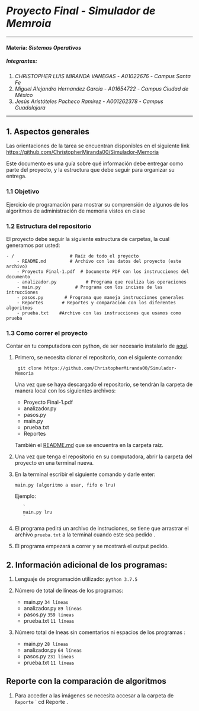 # *Proyecto Final - Simulador de Memroia*
---
#### Materia: *Sistemas Operativos*

##### Integrantes:
1. *CHRISTOPHER LUIS MIRANDA VANEGAS* - *A01022676* - *Campus Santa Fe*
2. *Miguel Alejandro Hernandez Garcia* - *A01654722* - *Campus Ciudad de México*
3. *Jesús Aristóteles Pacheco Ramírez* - *A001262378* - *Campus Guadalajara*

---
## 1. Aspectos generales

Las orientaciones de la tarea se encuentran disponibles en el siguiente link https://github.com/ChristopherMiranda00/Simulador-Memoria

Este documento es una guía sobre qué información debe entregar como parte del proyecto, y la estructura que debe seguir para organizar su entrega.

### 1.1 Objetivo
Ejercicio de programación para mostrar su comprensión de algunos de
los algoritmos de administración de memoria vistos en clase


### 1.2 Estructura del repositorio

El proyecto debe seguir la siguiente estructura de carpetas, la cual generamos por usted:
```
- / 			        # Raíz de todo el proyecto
    - README.md			# Archivo con los datos del proyecto (este archivo)
    - Proyecto Final-1.pdf	# Documento PDF con los instrucciones del documento 
    - analizador.py			  # Programa que realiza las operaciones
    - main.py		      # Programa con los incisos de las intrucciones
    - pasos.py		  # Programa que maneja instrucciones generales
    - Reportes       # Reportes y comparación con los diferentes algoritmos
    - prueba.txt    #Archivo con las instrucciones que usamos como prueba 
```

### 1.3 Como correr el proyecto

Contar en tu computadora con python, de ser necesario instalarlo de [aquí](https://python.uptodown.com/windows).

1. Primero, se necesita clonar el repositorio, con el siguiente comando:

   ```
    git clone https://github.com/ChristopherMiranda00/Simulador-Memoria
    ```

    Una vez que se haya descargado el repositorio, se tendrán la carpeta de manera local con los siguientes archivos:
     
     - Proyecto Final-1.pdf
     - analizador.py
     - pasos.py
     - main.py
     - prueba.txt
     - Reportes

    También el [README.md](README.md) que se encuentra en la carpeta raíz.


2. Una vez que tenga el repositorio en su computadora, abrir la carpeta del proyecto en una terminal nueva. 
  
 
3. En la terminal escribir el siguiente comando y darle enter:

      `
      main.py (algoritmo a usar, fifo o lru)
      `
  
      Ejemplo: 
      
          `
          main.py lru 
          `

 4. El programa pedirá un archivo de instruciones, se tiene que arrastrar el archivo `prueba.txt` a la terminal cuando este sea pedido .

 5. El programa empezará a correr y se mostrará el output pedido. 
 
 ## 2. Información adicional de los programas: 
 
 1. Lenguaje de programación utilizado: `python 3.7.5 `
 
 2. Número de total de líneas de los programas: 
    - main.py `34 líneas`
    - analizador.py `89 líneas`
    - pasos.py `359 líneas`
    - prueba.txt `11 líneas`
 
 3. Número total de lneas sin comentarios ni espacios de los programas :
    - main.py `28 líneas`
    - analizador.py `64 líneas`
    - pasos.py `231 líneas`
    - prueba.txt `11 líneas`
 
 
 ## Reporte con la comparación de algoritmos 
 
1. Para acceder a las imágenes se necesita accesar a la carpeta de `Reporte`
         `
         cd Reporte
         . 

 
